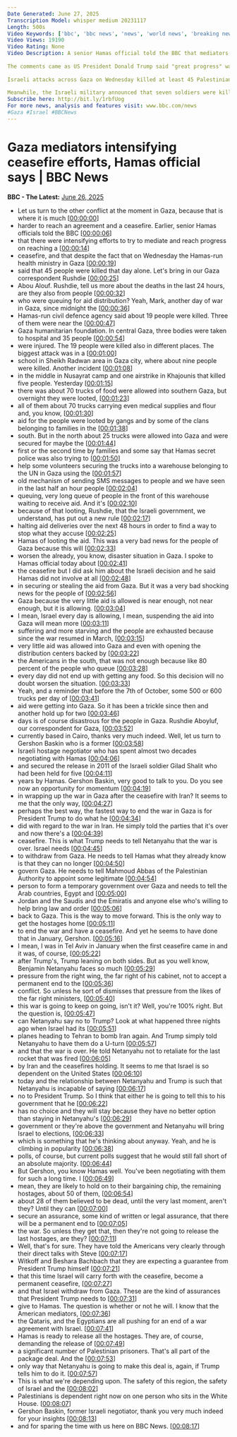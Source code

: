 ```yaml
---
Date Generated: June 27, 2025
Transcription Model: whisper medium 20231117
Length: 500s
Video Keywords: ['bbc', 'bbc news', 'news', 'world news', 'breaking news', 'us news', 'world', 'america', 'usa', 'usa news', 'india news']
Video Views: 19190
Video Rating: None
Video Description: A senior Hamas official told the BBC that mediators have intensified their efforts to broker a new ceasefire and hostage release deal in Gaza, but that negotiations with Israel remain stalled.
 
The comments came as US President Donald Trump said "great progress" was being made since Israel and Iran ended their 12-day war on Tuesday, and that his envoy Steve Witkoff thought an agreement between Israel and Hamas was "very close".
 
Israeli attacks across Gaza on Wednesday killed at least 45 Palestinians, including some who were seeking aid, the Hamas-run health ministry said.
 
Meanwhile, the Israeli military announced that seven soldiers were killed in a bomb attack on Tuesday claimed by Hamas.
Subscribe here: http://bit.ly/1rbfUog
For more news, analysis and features visit: www.bbc.com/news 
#Gaza #Israel #BBCNews
---
```


# Gaza mediators intensifying ceasefire efforts, Hamas official says | BBC News
**BBC - The Latest:** [June 26, 2025](https://www.youtube.com/watch?v=PMHjVTAHrR4)
*  Let us turn to the other conflict at the moment in Gaza, because that is where it is much [[00:00:00](https://www.youtube.com/watch?v=PMHjVTAHrR4&t=0.0s)]
*  harder to reach an agreement and a ceasefire. Earlier, senior Hamas officials told the BBC [[00:00:06](https://www.youtube.com/watch?v=PMHjVTAHrR4&t=6.32s)]
*  that there were intensifying efforts to try to mediate and reach progress on reaching a [[00:00:14](https://www.youtube.com/watch?v=PMHjVTAHrR4&t=14.16s)]
*  ceasefire, and that despite the fact that on Wednesday the Hamas-run health ministry in Gaza [[00:00:19](https://www.youtube.com/watch?v=PMHjVTAHrR4&t=19.84s)]
*  said that 45 people were killed that day alone. Let's bring in our Gaza correspondent Rushdie [[00:00:25](https://www.youtube.com/watch?v=PMHjVTAHrR4&t=25.84s)]
*  Abou Alouf. Rushdie, tell us more about the deaths in the last 24 hours, are they also from people [[00:00:32](https://www.youtube.com/watch?v=PMHjVTAHrR4&t=32.08s)]
*  who were queuing for aid distribution? Yeah, Mark, another day of war in Gaza, since midnight the [[00:00:36](https://www.youtube.com/watch?v=PMHjVTAHrR4&t=36.96s)]
*  Hamas-run civil defence agency said about 19 people were killed. Three of them were near the [[00:00:47](https://www.youtube.com/watch?v=PMHjVTAHrR4&t=47.6s)]
*  Gaza humanitarian foundation. In central Gaza, three bodies were taken to hospital and 35 people [[00:00:54](https://www.youtube.com/watch?v=PMHjVTAHrR4&t=54.0s)]
*  were injured. The 19 people were killed also in different places. The biggest attack was in a [[00:01:00](https://www.youtube.com/watch?v=PMHjVTAHrR4&t=60.96s)]
*  school in Sheikh Radwan area in Gaza city, where about nine people were killed. Another incident [[00:01:08](https://www.youtube.com/watch?v=PMHjVTAHrR4&t=68.64s)]
*  in the middle in Nusayrat camp and one airstrike in Khajounis that killed five people. Yesterday [[00:01:15](https://www.youtube.com/watch?v=PMHjVTAHrR4&t=75.76s)]
*  there was about 70 trucks of food were allowed into southern Gaza, but overnight they were looted, [[00:01:23](https://www.youtube.com/watch?v=PMHjVTAHrR4&t=83.44s)]
*  all of them about 70 trucks carrying even medical supplies and flour and, you know, [[00:01:30](https://www.youtube.com/watch?v=PMHjVTAHrR4&t=90.8s)]
*  aid for the people were looted by gangs and by some of the clans belonging to families in the [[00:01:38](https://www.youtube.com/watch?v=PMHjVTAHrR4&t=98.48s)]
*  south. But in the north about 25 trucks were allowed into Gaza and were secured for maybe the [[00:01:44](https://www.youtube.com/watch?v=PMHjVTAHrR4&t=104.47999999999999s)]
*  first or the second time by families and some say that Hamas secret police was also trying to [[00:01:50](https://www.youtube.com/watch?v=PMHjVTAHrR4&t=110.88s)]
*  help some volunteers securing the trucks into a warehouse belonging to the UN in Gaza using the [[00:01:57](https://www.youtube.com/watch?v=PMHjVTAHrR4&t=117.36s)]
*  old mechanism of sending SMS messages to people and we have seen in the last half an hour people [[00:02:04](https://www.youtube.com/watch?v=PMHjVTAHrR4&t=124.39999999999999s)]
*  queuing, very long queue of people in the front of this warehouse waiting to receive aid. And it's [[00:02:10](https://www.youtube.com/watch?v=PMHjVTAHrR4&t=130.24s)]
*  because of that looting, Rushdie, that the Israeli government, we understand, has put out a new rule [[00:02:17](https://www.youtube.com/watch?v=PMHjVTAHrR4&t=137.52s)]
*  halting aid deliveries over the next 48 hours in order to find a way to stop what they accuse [[00:02:25](https://www.youtube.com/watch?v=PMHjVTAHrR4&t=145.44s)]
*  Hamas of looting the aid. This was a very bad news for the people of Gaza because this will [[00:02:33](https://www.youtube.com/watch?v=PMHjVTAHrR4&t=153.04000000000002s)]
*  worsen the already, you know, disaster situation in Gaza. I spoke to Hamas official today about [[00:02:41](https://www.youtube.com/watch?v=PMHjVTAHrR4&t=161.92s)]
*  the ceasefire but I did ask him about the Israeli decision and he said Hamas did not involve at all [[00:02:48](https://www.youtube.com/watch?v=PMHjVTAHrR4&t=168.79999999999998s)]
*  in securing or stealing the aid from Gaza. But it was a very bad shocking news for the people of [[00:02:56](https://www.youtube.com/watch?v=PMHjVTAHrR4&t=176.88s)]
*  Gaza because the very little aid is allowed is near enough, not near enough, but it is allowing. [[00:03:04](https://www.youtube.com/watch?v=PMHjVTAHrR4&t=184.39999999999998s)]
*  I mean, Israel every day is allowing, I mean, suspending the aid into Gaza will mean more [[00:03:11](https://www.youtube.com/watch?v=PMHjVTAHrR4&t=191.12s)]
*  suffering and more starving and the people are exhausted because since the war resumed in March, [[00:03:15](https://www.youtube.com/watch?v=PMHjVTAHrR4&t=195.84s)]
*  very little aid was allowed into Gaza and even with opening the distribution centers backed by [[00:03:22](https://www.youtube.com/watch?v=PMHjVTAHrR4&t=202.16s)]
*  the Americans in the south, that was not enough because like 80 percent of the people who queue [[00:03:28](https://www.youtube.com/watch?v=PMHjVTAHrR4&t=208.48000000000002s)]
*  every day did not end up with getting any food. So this decision will no doubt worsen the situation. [[00:03:33](https://www.youtube.com/watch?v=PMHjVTAHrR4&t=213.92000000000002s)]
*  Yeah, and a reminder that before the 7th of October, some 500 or 600 trucks per day of [[00:03:41](https://www.youtube.com/watch?v=PMHjVTAHrR4&t=221.68s)]
*  aid were getting into Gaza. So it has been a trickle since then and another hold up for two [[00:03:46](https://www.youtube.com/watch?v=PMHjVTAHrR4&t=226.56s)]
*  days is of course disastrous for the people in Gaza. Rushdie Aboyluf, our correspondent for Gaza, [[00:03:52](https://www.youtube.com/watch?v=PMHjVTAHrR4&t=232.16s)]
*  currently based in Cairo, thanks very much indeed. Well, let us turn to Gershon Baskin who is a former [[00:03:58](https://www.youtube.com/watch?v=PMHjVTAHrR4&t=238.64000000000001s)]
*  Israeli hostage negotiator who has spent almost two decades negotiating with Hamas [[00:04:06](https://www.youtube.com/watch?v=PMHjVTAHrR4&t=246.16s)]
*  and secured the release in 2011 of the Israeli soldier Gilad Shalit who had been held for five [[00:04:11](https://www.youtube.com/watch?v=PMHjVTAHrR4&t=251.28s)]
*  years by Hamas. Gershon Baskin, very good to talk to you. Do you see now an opportunity for momentum [[00:04:19](https://www.youtube.com/watch?v=PMHjVTAHrR4&t=259.28s)]
*  in wrapping up the war in Gaza after the ceasefire with Iran? It seems to me that the only way, [[00:04:27](https://www.youtube.com/watch?v=PMHjVTAHrR4&t=267.6s)]
*  perhaps the best way, the fastest way to end the war in Gaza is for President Trump to do what he [[00:04:34](https://www.youtube.com/watch?v=PMHjVTAHrR4&t=274.4s)]
*  did with regard to the war in Iran. He simply told the parties that it's over and now there's a [[00:04:39](https://www.youtube.com/watch?v=PMHjVTAHrR4&t=279.76s)]
*  ceasefire. This is what Trump needs to tell Netanyahu that the war is over. Israel needs [[00:04:45](https://www.youtube.com/watch?v=PMHjVTAHrR4&t=285.03999999999996s)]
*  to withdraw from Gaza. He needs to tell Hamas what they already know is that they can no longer [[00:04:50](https://www.youtube.com/watch?v=PMHjVTAHrR4&t=290.08s)]
*  govern Gaza. He needs to tell Mahmoud Abbas of the Palestinian Authority to appoint some legitimate [[00:04:54](https://www.youtube.com/watch?v=PMHjVTAHrR4&t=294.71999999999997s)]
*  person to form a temporary government over Gaza and needs to tell the Arab countries, Egypt and [[00:05:00](https://www.youtube.com/watch?v=PMHjVTAHrR4&t=300.8s)]
*  Jordan and the Saudis and the Emiratis and anyone else who's willing to help bring law and order [[00:05:06](https://www.youtube.com/watch?v=PMHjVTAHrR4&t=306.56s)]
*  back to Gaza. This is the way to move forward. This is the only way to get the hostages home [[00:05:11](https://www.youtube.com/watch?v=PMHjVTAHrR4&t=311.52000000000004s)]
*  to end the war and have a ceasefire. And yet he seems to have done that in January, Gershon. [[00:05:16](https://www.youtube.com/watch?v=PMHjVTAHrR4&t=316.0s)]
*  I mean, I was in Tel Aviv in January when the first ceasefire came in and it was, of course, [[00:05:22](https://www.youtube.com/watch?v=PMHjVTAHrR4&t=322.32s)]
*  after Trump's, Trump leaning on both sides. But as you well know, Benjamin Netanyahu faces so much [[00:05:29](https://www.youtube.com/watch?v=PMHjVTAHrR4&t=329.76s)]
*  pressure from the right wing, the far right of his cabinet, not to accept a permanent end to the [[00:05:36](https://www.youtube.com/watch?v=PMHjVTAHrR4&t=336.24s)]
*  conflict. So unless he sort of dismisses that pressure from the likes of the far right ministers, [[00:05:40](https://www.youtube.com/watch?v=PMHjVTAHrR4&t=340.88s)]
*  this war is going to keep on going, isn't it? Well, you're 100% right. But the question is, [[00:05:47](https://www.youtube.com/watch?v=PMHjVTAHrR4&t=347.12s)]
*  can Netanyahu say no to Trump? Look at what happened three nights ago when Israel had its [[00:05:51](https://www.youtube.com/watch?v=PMHjVTAHrR4&t=351.76s)]
*  planes heading to Tehran to bomb Iran again. And Trump simply told Netanyahu to have them do a U-turn [[00:05:57](https://www.youtube.com/watch?v=PMHjVTAHrR4&t=357.84s)]
*  and that the war is over. He told Netanyahu not to retaliate for the last rocket that was fired [[00:06:05](https://www.youtube.com/watch?v=PMHjVTAHrR4&t=365.67999999999995s)]
*  by Iran and the ceasefires holding. It seems to me that Israel is so dependent on the United States [[00:06:10](https://www.youtube.com/watch?v=PMHjVTAHrR4&t=370.96s)]
*  today and the relationship between Netanyahu and Trump is such that Netanyahu is incapable of saying [[00:06:17](https://www.youtube.com/watch?v=PMHjVTAHrR4&t=377.12s)]
*  no to President Trump. So I think that either he is going to tell this to his government that he [[00:06:22](https://www.youtube.com/watch?v=PMHjVTAHrR4&t=382.8s)]
*  has no choice and they will stay because they have no better option than staying in Netanyahu's [[00:06:29](https://www.youtube.com/watch?v=PMHjVTAHrR4&t=389.04s)]
*  government or they're above the government and Netanyahu will bring Israel to elections, [[00:06:33](https://www.youtube.com/watch?v=PMHjVTAHrR4&t=393.2s)]
*  which is something that he's thinking about anyway. Yeah, and he is climbing in popularity [[00:06:38](https://www.youtube.com/watch?v=PMHjVTAHrR4&t=398.48s)]
*  polls, of course, but current polls suggest that he would still fall short of an absolute majority. [[00:06:44](https://www.youtube.com/watch?v=PMHjVTAHrR4&t=404.0s)]
*  But Gershon, you know Hamas well. You've been negotiating with them for such a long time. I [[00:06:49](https://www.youtube.com/watch?v=PMHjVTAHrR4&t=409.52s)]
*  mean, they are likely to hold on to their bargaining chip, the remaining hostages, about 50 of them, [[00:06:54](https://www.youtube.com/watch?v=PMHjVTAHrR4&t=414.47999999999996s)]
*  about 28 of them believed to be dead, until the very last moment, aren't they? Until they can [[00:07:00](https://www.youtube.com/watch?v=PMHjVTAHrR4&t=420.0s)]
*  secure an assurance, some kind of written or legal assurance, that there will be a permanent end to [[00:07:05](https://www.youtube.com/watch?v=PMHjVTAHrR4&t=425.91999999999996s)]
*  the war. So unless they get that, then they're not going to release the last hostages, are they? [[00:07:11](https://www.youtube.com/watch?v=PMHjVTAHrR4&t=431.28s)]
*  Well, that's for sure. They have told the Americans very clearly through their direct talks with Steve [[00:07:17](https://www.youtube.com/watch?v=PMHjVTAHrR4&t=437.12s)]
*  Witkoff and Beshara Bachbach that they are expecting a guarantee from President Trump himself [[00:07:21](https://www.youtube.com/watch?v=PMHjVTAHrR4&t=441.12s)]
*  that this time Israel will carry forth with the ceasefire, become a permanent ceasefire, [[00:07:27](https://www.youtube.com/watch?v=PMHjVTAHrR4&t=447.04s)]
*  and that Israel withdraw from Gaza. These are the kind of assurances that President Trump needs to [[00:07:31](https://www.youtube.com/watch?v=PMHjVTAHrR4&t=451.44s)]
*  give to Hamas. The question is whether or not he will. I know that the American mediators, [[00:07:36](https://www.youtube.com/watch?v=PMHjVTAHrR4&t=456.4s)]
*  the Qataris, and the Egyptians are all pushing for an end of a war agreement with Israel. [[00:07:41](https://www.youtube.com/watch?v=PMHjVTAHrR4&t=461.84s)]
*  Hamas is ready to release all the hostages. They are, of course, demanding the release of [[00:07:49](https://www.youtube.com/watch?v=PMHjVTAHrR4&t=469.28s)]
*  a significant number of Palestinian prisoners. That's all part of the package deal. And the [[00:07:53](https://www.youtube.com/watch?v=PMHjVTAHrR4&t=473.44s)]
*  only way that Netanyahu is going to make this deal is, again, if Trump tells him to do it. [[00:07:57](https://www.youtube.com/watch?v=PMHjVTAHrR4&t=477.91999999999996s)]
*  This is what we're depending upon. The safety of this region, the safety of Israel and the [[00:08:02](https://www.youtube.com/watch?v=PMHjVTAHrR4&t=482.88s)]
*  Palestinians is dependent right now on one person who sits in the White House. [[00:08:07](https://www.youtube.com/watch?v=PMHjVTAHrR4&t=487.92s)]
*  Gershon Baskin, former Israeli negotiator, thank you very much indeed for your insights [[00:08:13](https://www.youtube.com/watch?v=PMHjVTAHrR4&t=493.84000000000003s)]
*  and for sparing the time with us here on BBC News. [[00:08:17](https://www.youtube.com/watch?v=PMHjVTAHrR4&t=497.92s)]
